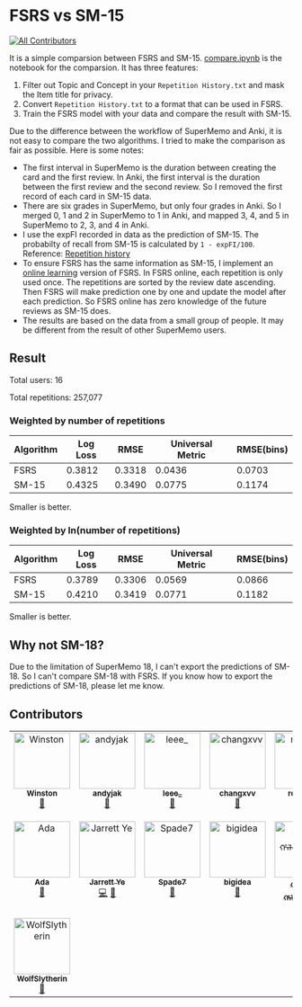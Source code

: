 # FSRS vs SM-15
<!-- ALL-CONTRIBUTORS-BADGE:START - Do not remove or modify this section -->
[![All Contributors](https://img.shields.io/badge/all_contributors-15-orange.svg?style=flat-square)](#contributors-)
<!-- ALL-CONTRIBUTORS-BADGE:END -->

It is a simple comparsion between FSRS and SM-15. [compare.ipynb](./compare.ipynb) is the notebook for the comparsion. It has three features:

1. Filter out Topic and Concept in your `Repetition History.txt` and mask the Item title for privacy.
2. Convert `Repetition History.txt` to a format that can be used in FSRS.
3. Train the FSRS model with your data and compare the result with SM-15.

Due to the difference between the workflow of SuperMemo and Anki, it is not easy to compare the two algorithms. I tried to make the comparison as fair as possible. Here is some notes:
- The first interval in SuperMemo is the duration between creating the card and the first review. In Anki, the first interval is the duration between the first review and the second review. So I removed the first record of each card in SM-15 data.
- There are six grades in SuperMemo, but only four grades in Anki. So I merged 0, 1 and 2 in SuperMemo to 1 in Anki, and mapped 3, 4, and 5 in SuperMemo to 2, 3, and 4 in Anki.
- I use the expFI recorded in data as the prediction of SM-15. The probabilty of recall from SM-15 is calculated by `1 - expFI/100`. Reference: [Repetition history](https://help.supermemo.org/wiki/Repetition_history#Data_columns)
- To ensure FSRS has the same information as SM-15, I implement an [online learning](https://en.wikipedia.org/wiki/Online_machine_learning) version of FSRS. In FSRS online, each repetition is only used once. The repetitions are sorted by the review date ascending. Then FSRS will make prediction one by one and update the model after each prediction. So FSRS online has zero knowledge of the future reviews as SM-15 does.
- The results are based on the data from a small group of people. It may be different from the result of other SuperMemo users.

## Result

Total users: 16

Total repetitions: 257,077

### Weighted by number of repetitions

| Algorithm | Log Loss | RMSE | Universal Metric | RMSE(bins) |
| --- | --- | --- | --- | --- |
| FSRS | 0.3812 | 0.3318 | 0.0436 | 0.0703 |
| SM-15 | 0.4325 | 0.3490 | 0.0775 | 0.1174 |

Smaller is better.

### Weighted by ln(number of repetitions)

| Algorithm | Log Loss | RMSE | Universal Metric | RMSE(bins) |
| --- | --- | --- | --- | --- |
| FSRS | 0.3789 | 0.3306 | 0.0569 | 0.0866 |
| SM-15 | 0.4210 | 0.3419 | 0.0771 | 0.1182 |

Smaller is better.

## Why not SM-18?

Due to the limitation of SuperMemo 18, I can't export the predictions of SM-18. So I can't compare SM-18 with FSRS. If you know how to export the predictions of SM-18, please let me know.

## Contributors

<!-- ALL-CONTRIBUTORS-LIST:START - Do not remove or modify this section -->
<!-- prettier-ignore-start -->
<!-- markdownlint-disable -->
<table>
  <tbody>
    <tr>
      <td align="center" valign="top" width="14.28%"><a href="https://github.com/WinstonWantsAUserName"><img src="https://avatars.githubusercontent.com/u/99696589?v=4?s=100" width="100px;" alt="Winston"/><br /><sub><b>Winston</b></sub></a><br /><a href="#data-WinstonWantsAUserName" title="Data">🔣</a></td>
      <td align="center" valign="top" width="14.28%"><a href="https://github.com/jakandy"><img src="https://avatars.githubusercontent.com/u/51024207?v=4?s=100" width="100px;" alt="andyjak"/><br /><sub><b>andyjak</b></sub></a><br /><a href="#data-jakandy" title="Data">🔣</a></td>
      <td align="center" valign="top" width="14.28%"><a href="https://github.com/leee-z"><img src="https://avatars.githubusercontent.com/u/48952110?v=4?s=100" width="100px;" alt="leee_"/><br /><sub><b>leee_</b></sub></a><br /><a href="#data-leee-z" title="Data">🔣</a></td>
      <td align="center" valign="top" width="14.28%"><a href="https://github.com/changxvv"><img src="https://avatars.githubusercontent.com/u/40617368?v=4?s=100" width="100px;" alt="changxvv"/><br /><sub><b>changxvv</b></sub></a><br /><a href="#data-changxvv" title="Data">🔣</a></td>
      <td align="center" valign="top" width="14.28%"><a href="https://github.com/reallyyy"><img src="https://avatars.githubusercontent.com/u/39750041?v=4?s=100" width="100px;" alt="reallyyy"/><br /><sub><b>reallyyy</b></sub></a><br /><a href="#data-reallyyy" title="Data">🔣</a></td>
      <td align="center" valign="top" width="14.28%"><a href="https://www.pleasurable-learning.com"><img src="https://avatars.githubusercontent.com/u/8341295?v=4?s=100" width="100px;" alt="Guillem Palau-Salvà"/><br /><sub><b>Guillem Palau-Salvà</b></sub></a><br /><a href="#data-guillem-palau-salva" title="Data">🔣</a></td>
      <td align="center" valign="top" width="14.28%"><a href="https://github.com/KKKphelps"><img src="https://avatars.githubusercontent.com/u/58903647?v=4?s=100" width="100px;" alt="Pariance"/><br /><sub><b>Pariance</b></sub></a><br /><a href="#data-KKKphelps" title="Data">🔣</a></td>
    </tr>
    <tr>
      <td align="center" valign="top" width="14.28%"><a href="https://github.com/Satomi0626"><img src="https://avatars.githubusercontent.com/u/90490589?v=4?s=100" width="100px;" alt="Ada"/><br /><sub><b>Ada</b></sub></a><br /><a href="#data-Satomi0626" title="Data">🔣</a></td>
      <td align="center" valign="top" width="14.28%"><a href="https://www.zhihu.com/people/L.M.Sherlock"><img src="https://avatars.githubusercontent.com/u/32575846?v=4?s=100" width="100px;" alt="Jarrett Ye"/><br /><sub><b>Jarrett Ye</b></sub></a><br /><a href="https://github.com/open-spaced-repetition/fsrs-vs-sm15/commits?author=L-M-Sherlock" title="Code">💻</a> <a href="#data-L-M-Sherlock" title="Data">🔣</a></td>
      <td align="center" valign="top" width="14.28%"><a href="https://github.com/VSpade7"><img src="https://avatars.githubusercontent.com/u/46594083?v=4?s=100" width="100px;" alt="Spade7"/><br /><sub><b>Spade7</b></sub></a><br /><a href="#data-vspade7" title="Data">🔣</a></td>
      <td align="center" valign="top" width="14.28%"><a href="https://github.com/2Lavine"><img src="https://avatars.githubusercontent.com/u/43613598?v=4?s=100" width="100px;" alt="bigidea"/><br /><sub><b>bigidea</b></sub></a><br /><a href="#data-2Lavine" title="Data">🔣</a></td>
      <td align="center" valign="top" width="14.28%"><a href="http://blog.xinshijiededa.men"><img src="https://avatars.githubusercontent.com/u/20166026?v=4?s=100" width="100px;" alt="ᡥᠠᡳᡤᡳᠶᠠ ᡥᠠᠯᠠ·ᠨᡝᡴᠣ 猫"/><br /><sub><b>ᡥᠠᡳᡤᡳᠶᠠ ᡥᠠᠯᠠ·ᠨᡝᡴᠣ 猫</b></sub></a><br /><a href="#data-OverflowCat" title="Data">🔣</a></td>
      <td align="center" valign="top" width="14.28%"><a href="https://github.com/wah123wah123"><img src="https://avatars.githubusercontent.com/u/62554369?v=4?s=100" width="100px;" alt="ZebesYoshi"/><br /><sub><b>ZebesYoshi</b></sub></a><br /><a href="#data-wah123wah123" title="Data">🔣</a></td>
      <td align="center" valign="top" width="14.28%"><a href="https://github.com/jiangege"><img src="https://avatars.githubusercontent.com/u/4214901?v=4?s=100" width="100px;" alt="jiangege"/><br /><sub><b>jiangege</b></sub></a><br /><a href="#data-jiangege" title="Data">🔣</a></td>
    </tr>
    <tr>
      <td align="center" valign="top" width="14.28%"><a href="https://github.com/WolfSlytherin"><img src="https://avatars.githubusercontent.com/u/20725348?v=4?s=100" width="100px;" alt="WolfSlytherin"/><br /><sub><b>WolfSlytherin</b></sub></a><br /><a href="#data-WolfSlytherin" title="Data">🔣</a></td>
    </tr>
  </tbody>
</table>

<!-- markdownlint-restore -->
<!-- prettier-ignore-end -->

<!-- ALL-CONTRIBUTORS-LIST:END -->
<!-- prettier-ignore-start -->
<!-- markdownlint-disable -->

<!-- markdownlint-restore -->
<!-- prettier-ignore-end -->

<!-- ALL-CONTRIBUTORS-LIST:END -->
